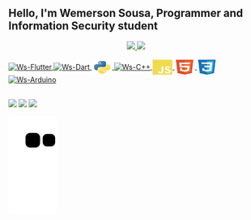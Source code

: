## Hello, I'm Wemerson Sousa, Programmer and Information Security student

<div align="center">
  <a href="https://github.com/Wemers0n">
  <img height="180em" src="https://github-readme-stats.vercel.app/api?username=Wemers0n&show_icons=true&theme=black&include_all_commits=true&count_private=true"/>
  <img height="180em" src="https://github-readme-stats.vercel.app/api/top-langs/?username=Wemers0n&layout=compact&langs_count=8&theme=black"/>
</div>

<div style="display: inline_block"><br>
  <img align="center" alt="Ws-Flutter" height="30" width="40" src="https://cdn.jsdelivr.net/gh/devicons/devicon/icons/flutter/flutter-original.svg">
  <img align="center" alt="Ws-Dart" height="30" width="40" src="https://cdn.jsdelivr.net/gh/devicons/devicon/icons/dart/dart-original.svg"> 
  <img align="center" alt="Ws-Python" height="30" width="40" src="https://raw.githubusercontent.com/devicons/devicon/master/icons/python/python-original.svg">

  
  <img align="center" alt="Ws-C++" height="30" width="40" src="https://cdn.jsdelivr.net/gh/devicons/devicon/icons/cplusplus/cplusplus-original.svg">
  <img align="center" alt="Ws-Js" height="30" width="40" src="https://raw.githubusercontent.com/devicons/devicon/master/icons/javascript/javascript-plain.svg">
  <img align="center" alt="Ws-HTML" height="30" width="40" src="https://raw.githubusercontent.com/devicons/devicon/master/icons/html5/html5-original.svg">
  <img align="center" alt="Ws-CSS" height="30" width="40" src="https://raw.githubusercontent.com/devicons/devicon/master/icons/css3/css3-original.svg">
  <img align="center" alt="Ws-Arduino" height="30" width="40" src="https://cdn.jsdelivr.net/gh/devicons/devicon/icons/arduino/arduino-original.svg">
</div>

  ##
 
<div> 
  <a href="https://instagram.com/_.wemers0n._" target="_blank"><img src="https://img.shields.io/badge/-Instagram-%23E4405F?style=for-the-badge&logo=instagram&logoColor=white" target="_blank"></a>
 <a href="https://discord.gg/wagxzStdcR" target="_blank"><img src="https://img.shields.io/badge/Discord-7289DA?style=for-the-badge&logo=discord&logoColor=white" target="_blank"></a> 
  <a href = "mailto:lince8k@gmail.com"><img src="https://img.shields.io/badge/-Gmail-%23333?style=for-the-badge&logo=gmail&logoColor=white" target="_blank"></a> 
  </div>
  
 <div>
  
  ![Snake animation](https://github.com/Wemers0n/Wemers0n/blob/output/github-contribution-grid-snake.svg)

</div>
